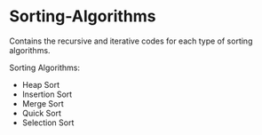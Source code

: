 # Sorting-Algorithms

Contains the recursive and iterative codes for each type of sorting algorithms.

Sorting Algorithms:
- Heap Sort
- Insertion Sort
- Merge Sort
- Quick Sort
- Selection Sort
